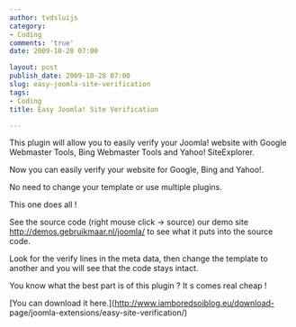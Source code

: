 ```yaml
---
author: tvdsluijs
category:
- Coding
comments: 'true'
date: 2009-10-28 07:00

layout: post
publish_date: 2009-10-28 07:00
slug: easy-joomla-site-verification
tags:
- Coding
title: Easy Joomla! Site Verification

---
```

This plugin will allow you to easily verify your Joomla! website with Google
Webmaster Tools, Bing Webmaster Tools and Yahoo! SiteExplorer.  
  
Now you can easily verify your website for Google, Bing and Yahoo!.  
  
No need to change your template or use multiple plugins.  
  
  
  
This one does all !  
  
See the source code (right mouse click -> source) our demo site
<http://demos.gebruikmaar.nl/joomla/> to see what it puts into the source
code.  
  
Look for the verify lines in the meta data, then change the template to
another and you will see that the code stays intact.  
  
You know what the best part is of this plugin ? It s comes real cheap !  
  
[You can download it here.](http://www.iamboredsoiblog.eu/download-
page/joomla-extensions/easy-site-verification/)


